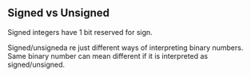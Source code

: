 ## Signed vs Unsigned
Signed integers have 1 bit reserved for sign.

Signed/unsigneda re just different ways of interpreting binary numbers. Same binary number can mean different if it is interpreted as signed/unsigned.
